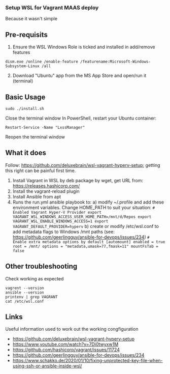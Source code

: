 ### Setup WSL for Vagrant MAAS deploy
Because it wasn't simple

## Pre-requisits
1. Ensure the WSL Windows Role is ticked and installed in add/remove features
```
dism.exe /online /enable-feature /featurename:Microsoft-Windows-Subsystem-Linux /all
```
2. Download "Ubuntu" app from the MS App Store and open/run it (terminal)


## Basic Usage
```
sudo ./install.sh
```
Close the terminal window
In PowerShell, restart your Ubuntu container:
```
Restart-Service -Name "LxssManager"
```
Reopen the terminal window

## What it does
Follow: https://github.com/deluxebrain/wsl-vagrant-hyperv-setup; getting this right can be painful first time.

1. Install Vagrant in WSL by deb package by wget, get URL from: https://releases.hashicorp.com/
2. Install the vagrant-reload plugin
3. Install Ansible from apt
4. Runs the run.yml ansible playbook to:
    a) modify ~/.profile and add these environment variables. Change HOME_PATH to suit your situation:
        ```
        # Enabled Vagrant Hyper-V Provider
        export VAGRANT_WSL_WINDOWS_ACCESS_USER_HOME_PATH=/mnt/d/Repos
        export VAGRANT_WSL_ENABLE_WINDOWS_ACCESS=1
        export VAGRANT_DEFAULT_PROVIDER=hyperv
        ```
    b) create or modify /etc/wsl.conf to add metadata flags to Windows /mnt paths (see: https://github.com/geerlingguy/ansible-for-devops/issues/234)
        ```
        # Enable extra metadata options by default
        [automount]
        enabled = true
        root = /mnt/
        options = "metadata,umask=77,fmask=11"
        mountFsTab = false
        ```


## Other troubleshooting
Check working as expected
```
vagrent --version
ansible --version
printenv | grep VAGRANT
cat /etc/wsl.conf
```

## Links
Useful information used to work out the working congfiguration
- https://github.com/deluxebrain/wsl-vagrant-hyperv-setup
- https://www.youtube.com/watch?v=7Di0twyxw1M
- https://github.com/hashicorp/vagrant/issues/11724
- https://github.com/geerlingguy/ansible-for-devops/issues/234
- https://www.schakko.de/2020/01/10/fixing-unprotected-key-file-when-using-ssh-or-ansible-inside-wsl/